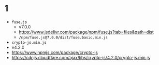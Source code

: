 # 1

- `fuse.js`
  - v7.0.0
  - https://www.jsdelivr.com/package/npm/fuse.js?tab=files&path=dist
  -  `/npm/fuse.js@7.0.0/dist/fuse.basic.min.js`
-  `crypto-js.min.js`
  - v4.2.0
  - https://www.npmjs.com/package/crypto-js
  - https://cdnjs.cloudflare.com/ajax/libs/crypto-js/4.2.0/crypto-js.min.js
